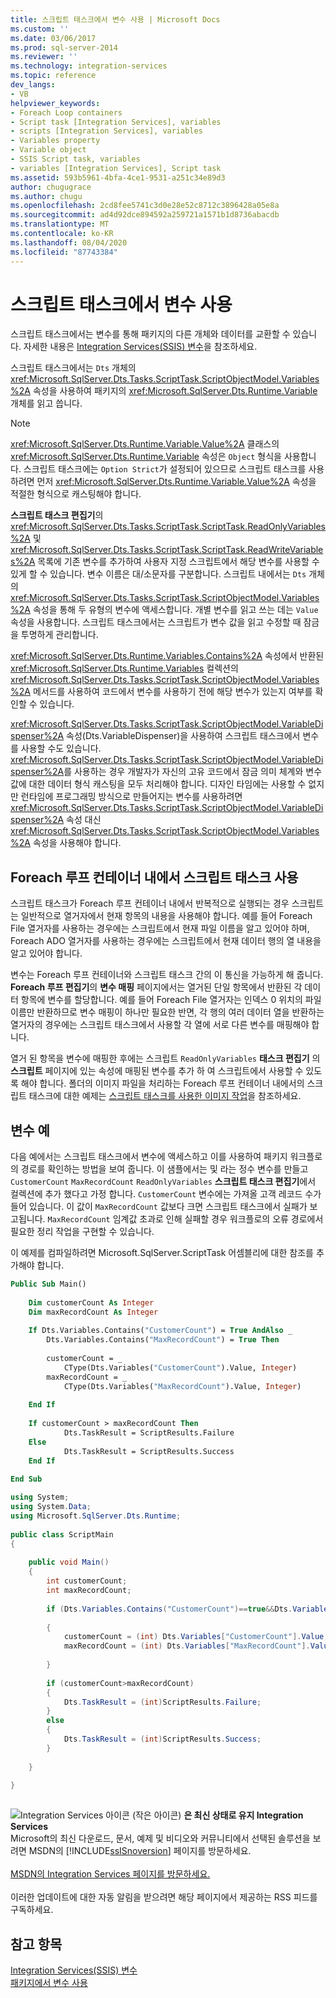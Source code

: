 ```yaml
---
title: 스크립트 태스크에서 변수 사용 | Microsoft Docs
ms.custom: ''
ms.date: 03/06/2017
ms.prod: sql-server-2014
ms.reviewer: ''
ms.technology: integration-services
ms.topic: reference
dev_langs:
- VB
helpviewer_keywords:
- Foreach Loop containers
- Script task [Integration Services], variables
- scripts [Integration Services], variables
- Variables property
- Variable object
- SSIS Script task, variables
- variables [Integration Services], Script task
ms.assetid: 593b5961-4bfa-4ce1-9531-a251c34e89d3
author: chugugrace
ms.author: chugu
ms.openlocfilehash: 2cd8fee5741c3d0e28e52c8712c3896428a05e8a
ms.sourcegitcommit: ad4d92dce894592a259721a1571b1d8736abacdb
ms.translationtype: MT
ms.contentlocale: ko-KR
ms.lasthandoff: 08/04/2020
ms.locfileid: "87743384"
---
```

# <a name="using-variables-in-the-script-task"></a>스크립트 태스크에서 변수 사용
  스크립트 태스크에서는 변수를 통해 패키지의 다른 개체와 데이터를 교환할 수 있습니다. 자세한 내용은 [Integration Services&#40;SSIS&#41; 변수](../../integration-services-ssis-variables.md)을 참조하세요.  
  
 스크립트 태스크에서는 `Dts` 개체의 <xref:Microsoft.SqlServer.Dts.Tasks.ScriptTask.ScriptObjectModel.Variables%2A> 속성을 사용하여 패키지의 <xref:Microsoft.SqlServer.Dts.Runtime.Variable> 개체를 읽고 씁니다.  
  
> [!NOTE]  
>  <xref:Microsoft.SqlServer.Dts.Runtime.Variable.Value%2A> 클래스의 <xref:Microsoft.SqlServer.Dts.Runtime.Variable> 속성은 `Object` 형식을 사용합니다. 스크립트 태스크에는 `Option Strict`가 설정되어 있으므로 스크립트 태스크를 사용하려면 먼저 <xref:Microsoft.SqlServer.Dts.Runtime.Variable.Value%2A> 속성을 적절한 형식으로 캐스팅해야 합니다.  
  
 **스크립트 태스크 편집기**의 <xref:Microsoft.SqlServer.Dts.Tasks.ScriptTask.ScriptTask.ReadOnlyVariables%2A> 및 <xref:Microsoft.SqlServer.Dts.Tasks.ScriptTask.ScriptTask.ReadWriteVariables%2A> 목록에 기존 변수를 추가하여 사용자 지정 스크립트에서 해당 변수를 사용할 수 있게 할 수 있습니다. 변수 이름은 대/소문자를 구분합니다. 스크립트 내에서는 `Dts` 개체의 <xref:Microsoft.SqlServer.Dts.Tasks.ScriptTask.ScriptObjectModel.Variables%2A> 속성을 통해 두 유형의 변수에 액세스합니다. 개별 변수를 읽고 쓰는 데는 `Value` 속성을 사용합니다. 스크립트 태스크에서는 스크립트가 변수 값을 읽고 수정할 때 잠금을 투명하게 관리합니다.  
  
 <xref:Microsoft.SqlServer.Dts.Runtime.Variables.Contains%2A> 속성에서 반환된 <xref:Microsoft.SqlServer.Dts.Runtime.Variables> 컬렉션의 <xref:Microsoft.SqlServer.Dts.Tasks.ScriptTask.ScriptObjectModel.Variables%2A> 메서드를 사용하여 코드에서 변수를 사용하기 전에 해당 변수가 있는지 여부를 확인할 수 있습니다.  
  
 <xref:Microsoft.SqlServer.Dts.Tasks.ScriptTask.ScriptObjectModel.VariableDispenser%2A> 속성(Dts.VariableDispenser)을 사용하여 스크립트 태스크에서 변수를 사용할 수도 있습니다. <xref:Microsoft.SqlServer.Dts.Tasks.ScriptTask.ScriptObjectModel.VariableDispenser%2A>를 사용하는 경우 개발자가 자신의 고유 코드에서 잠금 의미 체계와 변수 값에 대한 데이터 형식 캐스팅을 모두 처리해야 합니다. 디자인 타임에는 사용할 수 없지만 런타임에 프로그래밍 방식으로 만들어지는 변수를 사용하려면 <xref:Microsoft.SqlServer.Dts.Tasks.ScriptTask.ScriptObjectModel.VariableDispenser%2A> 속성 대신 <xref:Microsoft.SqlServer.Dts.Tasks.ScriptTask.ScriptObjectModel.Variables%2A> 속성을 사용해야 합니다.  
  
## <a name="using-the-script-task-within-a-foreach-loop-container"></a>Foreach 루프 컨테이너 내에서 스크립트 태스크 사용  
 스크립트 태스크가 Foreach 루프 컨테이너 내에서 반복적으로 실행되는 경우 스크립트는 일반적으로 열거자에서 현재 항목의 내용을 사용해야 합니다. 예를 들어 Foreach File 열거자를 사용하는 경우에는 스크립트에서 현재 파일 이름을 알고 있어야 하며, Foreach ADO 열거자를 사용하는 경우에는 스크립트에서 현재 데이터 행의 열 내용을 알고 있어야 합니다.  
  
 변수는 Foreach 루프 컨테이너와 스크립트 태스크 간의 이 통신을 가능하게 해 줍니다. **Foreach 루프 편집기**의 **변수 매핑** 페이지에서는 열거된 단일 항목에서 반환된 각 데이터 항목에 변수를 할당합니다. 예를 들어 Foreach File 열거자는 인덱스 0 위치의 파일 이름만 반환하므로 변수 매핑이 하나만 필요한 반면, 각 행의 여러 데이터 열을 반환하는 열거자의 경우에는 스크립트 태스크에서 사용할 각 열에 서로 다른 변수를 매핑해야 합니다.  
  
 열거 된 항목을 변수에 매핑한 후에는 스크립트 `ReadOnlyVariables` **태스크 편집기** 의 **스크립트** 페이지에 있는 속성에 매핑된 변수를 추가 하 여 스크립트에서 사용할 수 있도록 해야 합니다. 폴더의 이미지 파일을 처리하는 Foreach 루프 컨테이너 내에서의 스크립트 태스크에 대한 예제는 [스크립트 태스크를 사용한 이미지 작업](../../extending-packages-scripting-task-examples/working-with-images-with-the-script-task.md)을 참조하세요.  
  
## <a name="variables-example"></a>변수 예  
 다음 예에서는 스크립트 태스크에서 변수에 액세스하고 이를 사용하여 패키지 워크플로의 경로를 확인하는 방법을 보여 줍니다. 이 샘플에서는 및 라는 정수 변수를 만들고 `CustomerCount` `MaxRecordCount` `ReadOnlyVariables` **스크립트 태스크 편집기**에서 컬렉션에 추가 했다고 가정 합니다. `CustomerCount` 변수에는 가져올 고객 레코드 수가 들어 있습니다. 이 값이 `MaxRecordCount` 값보다 크면 스크립트 태스크에서 실패가 보고됩니다. `MaxRecordCount` 임계값 초과로 인해 실패할 경우 워크플로의 오류 경로에서 필요한 정리 작업을 구현할 수 있습니다.  
  
 이 예제를 컴파일하려면 Microsoft.SqlServer.ScriptTask 어셈블리에 대한 참조를 추가해야 합니다.  
  
```vb  
Public Sub Main()  
  
    Dim customerCount As Integer  
    Dim maxRecordCount As Integer  
  
    If Dts.Variables.Contains("CustomerCount") = True AndAlso _  
        Dts.Variables.Contains("MaxRecordCount") = True Then  
  
        customerCount = _  
            CType(Dts.Variables("CustomerCount").Value, Integer)  
        maxRecordCount = _  
            CType(Dts.Variables("MaxRecordCount").Value, Integer)  
  
    End If  
  
    If customerCount > maxRecordCount Then  
            Dts.TaskResult = ScriptResults.Failure  
    Else  
            Dts.TaskResult = ScriptResults.Success  
    End If  
  
End Sub  
```  
  
```csharp  
using System;  
using System.Data;  
using Microsoft.SqlServer.Dts.Runtime;  
  
public class ScriptMain  
{  
  
    public void Main()  
    {  
        int customerCount;  
        int maxRecordCount;  
  
        if (Dts.Variables.Contains("CustomerCount")==true&&Dts.Variables.Contains("MaxRecordCount")==true)  
  
        {  
            customerCount = (int) Dts.Variables["CustomerCount"].Value;  
            maxRecordCount = (int) Dts.Variables["MaxRecordCount"].Value;  
  
        }  
  
        if (customerCount>maxRecordCount)  
        {  
            Dts.TaskResult = (int)ScriptResults.Failure;  
        }  
        else  
        {  
            Dts.TaskResult = (int)ScriptResults.Success;  
        }  
  
    }  
  
}  
  
```  
  
![Integration Services 아이콘 (작은 아이콘)](../../media/dts-16.gif "Integration Services 아이콘(작은 아이콘)")  **은 최신 상태로 유지 Integration Services**<br /> Microsoft의 최신 다운로드, 문서, 예제 및 비디오와 커뮤니티에서 선택된 솔루션을 보려면 MSDN의 [!INCLUDE[ssISnoversion](../../../includes/ssisnoversion-md.md)] 페이지를 방문하세요.<br /><br /> [MSDN의 Integration Services 페이지를 방문하세요.](https://go.microsoft.com/fwlink/?LinkId=136655)<br /><br /> 이러한 업데이트에 대한 자동 알림을 받으려면 해당 페이지에서 제공하는 RSS 피드를 구독하세요.  
  
## <a name="see-also"></a>참고 항목  
 [Integration Services&#40;SSIS&#41; 변수](../../integration-services-ssis-variables.md)   
 [패키지에서 변수 사용](../../use-variables-in-packages.md)  
  
  
